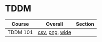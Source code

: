 # TDDM

| Course | Overall | Section |
| ------ | ------- | ------- |
| TDDM 101 | [csv](https://github.com/UCSD-Historical-Enrollment-Data/2023Spring/blob/main/overall/TDDM%20101.csv), [png](https://raw.githubusercontent.com/UCSD-Historical-Enrollment-Data/2023Spring/main/plot_overall/TDDM%20101.png), [wide](https://raw.githubusercontent.com/UCSD-Historical-Enrollment-Data/2023Spring/main/plot_overall_wide/TDDM%20101.png) |  |
